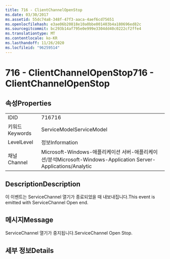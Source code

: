 ```yaml
---
title: 716 - ClientChannelOpenStop
ms.date: 03/30/2017
ms.assetid: 55dc74a8-348f-47f3-aaca-4aef6cd75651
ms.openlocfilehash: e3ae06b20818e10a0bbe001403b4a180696ed82c
ms.sourcegitcommit: bc293b14af795e0e999e3304dd40c0222cf2ffe4
ms.translationtype: MT
ms.contentlocale: ko-KR
ms.lasthandoff: 11/26/2020
ms.locfileid: "96259514"
---
```

# <a name="716---clientchannelopenstop"></a><span data-ttu-id="9e590-102">716 - ClientChannelOpenStop</span><span class="sxs-lookup"><span data-stu-id="9e590-102">716 - ClientChannelOpenStop</span></span>

## <a name="properties"></a><span data-ttu-id="9e590-103">속성</span><span class="sxs-lookup"><span data-stu-id="9e590-103">Properties</span></span>  
  
|||  
|-|-|  
|<span data-ttu-id="9e590-104">ID</span><span class="sxs-lookup"><span data-stu-id="9e590-104">ID</span></span>|<span data-ttu-id="9e590-105">716</span><span class="sxs-lookup"><span data-stu-id="9e590-105">716</span></span>|  
|<span data-ttu-id="9e590-106">키워드</span><span class="sxs-lookup"><span data-stu-id="9e590-106">Keywords</span></span>|<span data-ttu-id="9e590-107">ServiceModel</span><span class="sxs-lookup"><span data-stu-id="9e590-107">ServiceModel</span></span>|  
|<span data-ttu-id="9e590-108">Level</span><span class="sxs-lookup"><span data-stu-id="9e590-108">Level</span></span>|<span data-ttu-id="9e590-109">정보</span><span class="sxs-lookup"><span data-stu-id="9e590-109">Information</span></span>|  
|<span data-ttu-id="9e590-110">채널</span><span class="sxs-lookup"><span data-stu-id="9e590-110">Channel</span></span>|<span data-ttu-id="9e590-111">Microsoft-Windows-애플리케이션 서버-애플리케이션/분석</span><span class="sxs-lookup"><span data-stu-id="9e590-111">Microsoft-Windows-Application Server-Applications/Analytic</span></span>|  
  
## <a name="description"></a><span data-ttu-id="9e590-112">Description</span><span class="sxs-lookup"><span data-stu-id="9e590-112">Description</span></span>  

 <span data-ttu-id="9e590-113">이 이벤트는 ServiceChannel 열기가 종료되었을 때 내보내집니다.</span><span class="sxs-lookup"><span data-stu-id="9e590-113">This event is emitted with ServiceChannel Open end.</span></span>  
  
## <a name="message"></a><span data-ttu-id="9e590-114">메시지</span><span class="sxs-lookup"><span data-stu-id="9e590-114">Message</span></span>  

 <span data-ttu-id="9e590-115">ServiceChannel 열기가 중지됩니다.</span><span class="sxs-lookup"><span data-stu-id="9e590-115">ServiceChannel Open Stop.</span></span>  
  
## <a name="details"></a><span data-ttu-id="9e590-116">세부 정보</span><span class="sxs-lookup"><span data-stu-id="9e590-116">Details</span></span>
